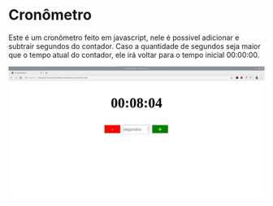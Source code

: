 # Cronômetro
Este é um cronômetro feito em javascript, nele é possivel adicionar e subtrair segundos do contador. Caso a quantidade de segundos seja maior que o tempo atual do contador, ele irá voltar para o tempo inicial 00:00:00.

![cronometro](https://github.com/rodriguesrenato61/cronometro/blob/master/print01.png)


